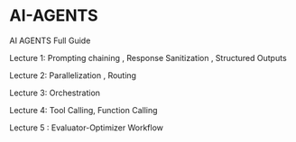 # AI-AGENTS
AI AGENTS Full Guide

Lecture 1: Prompting chaining , Response Sanitization , Structured Outputs

Lecture 2: Parallelization , Routing

Lecture 3: Orchestration

Lecture 4: Tool Calling, Function Calling

Lecture 5 : Evaluator-Optimizer Workflow